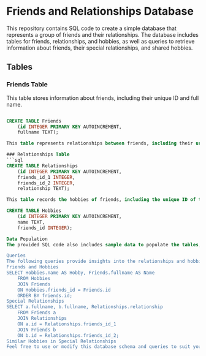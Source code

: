 # Friends and Relationships Database

This repository contains SQL code to create a simple database that represents a group of friends and their relationships. The database includes tables for friends, relationships, and hobbies, as well as queries to retrieve information about friends, their special relationships, and shared hobbies.

## Tables

### Friends Table
This table stores information about friends, including their unique ID and full name.
```sql

CREATE TABLE Friends 
    (id INTEGER PRIMARY KEY AUTOINCREMENT,
    fullname TEXT);

This table represents relationships between friends, including their unique ID, the IDs of the two friends involved, and the nature of their relationship.

### Relationships Table
```sql
CREATE TABLE Relationships
    (id INTEGER PRIMARY KEY AUTOINCREMENT,
    friends_id_1 INTEGER,
    friends_id_2 INTEGER,
    relationship TEXT);

This table records the hobbies of friends, including the unique ID of the hobby, the name of the hobby, and the ID of the friend associated with the hobby.

CREATE TABLE Hobbies
    (id INTEGER PRIMARY KEY AUTOINCREMENT,
    name TEXT,
    friends_id INTEGER);

Data Population
The provided SQL code also includes sample data to populate the tables, including friends' names, relationships, and hobbies.

Queries
The following queries provide insights into the relationships and hobbies of the friends:
Friends and Hobbies
SELECT Hobbies.name AS Hobby, Friends.fullname AS Name
    FROM Hobbies
    JOIN Friends
    ON Hobbies.friends_id = Friends.id
    ORDER BY friends.id;
Special Relationships
SELECT a.fullname, b.fullname, Relationships.relationship
    FROM Friends a
    JOIN Relationships
    ON a.id = Relationships.friends_id_1
    JOIN Friends b
    ON b.id = Relationships.friends_id_2;
Similar Hobbies in Special Relationships
Feel free to use or modify this database schema and queries to suit your needs. Enjoy exploring the relationships and hobbies of these friends!

